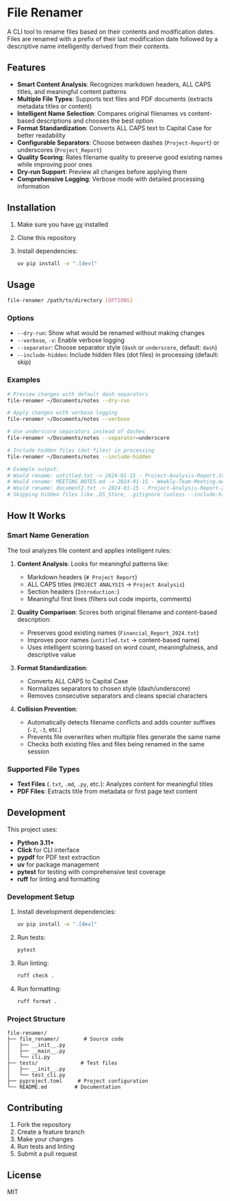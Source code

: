 # File Renamer

A CLI tool to rename files based on their contents and modification dates. Files are renamed with a prefix of their last modification date followed by a descriptive name intelligently derived from their contents.

## Features

- **Smart Content Analysis**: Recognizes markdown headers, ALL CAPS titles, and meaningful content patterns
- **Multiple File Types**: Supports text files and PDF documents (extracts metadata titles or content)
- **Intelligent Name Selection**: Compares original filenames vs content-based descriptions and chooses the best option
- **Format Standardization**: Converts ALL CAPS text to Capital Case for better readability
- **Configurable Separators**: Choose between dashes (`Project-Report`) or underscores (`Project_Report`)
- **Quality Scoring**: Rates filename quality to preserve good existing names while improving poor ones
- **Dry-run Support**: Preview all changes before applying them
- **Comprehensive Logging**: Verbose mode with detailed processing information

## Installation

1. Make sure you have [uv](https://github.com/astral-sh/uv) installed
2. Clone this repository
3. Install dependencies:

   ```bash
   uv pip install -e ".[dev]"
   ```

## Usage

```bash
file-renamer /path/to/directory [OPTIONS]
```

### Options

- `--dry-run`: Show what would be renamed without making changes
- `--verbose`, `-v`: Enable verbose logging
- `--separator`: Choose separator style (`dash` or `underscore`, default: `dash`)
- `--include-hidden`: Include hidden files (dot files) in processing (default: skip)

### Examples

```bash
# Preview changes with default dash separators
file-renamer ~/Documents/notes --dry-run

# Apply changes with verbose logging
file-renamer ~/Documents/notes --verbose

# Use underscore separators instead of dashes
file-renamer ~/Documents/notes --separator=underscore

# Include hidden files (dot files) in processing
file-renamer ~/Documents/notes --include-hidden

# Example output:
# Would rename: untitled.txt -> 2024-01-15 - Project-Analysis-Report.txt
# Would rename: MEETING_NOTES.md -> 2024-01-15 - Weekly-Team-Meeting.md
# Would rename: document2.txt -> 2024-01-15 - Project-Analysis-Report-2.txt  # Collision resolved
# Skipping hidden files like .DS_Store, .gitignore (unless --include-hidden is used)
```

## How It Works

### Smart Name Generation

The tool analyzes file content and applies intelligent rules:

1. **Content Analysis**: Looks for meaningful patterns like:
   - Markdown headers (`# Project Report`)
   - ALL CAPS titles (`PROJECT ANALYSIS` → `Project Analysis`)
   - Section headers (`Introduction:`)
   - Meaningful first lines (filters out code imports, comments)

2. **Quality Comparison**: Scores both original filename and content-based description:
   - Preserves good existing names (`Financial_Report_2024.txt`)
   - Improves poor names (`untitled.txt` → content-based name)
   - Uses intelligent scoring based on word count, meaningfulness, and descriptive value

3. **Format Standardization**:
   - Converts ALL CAPS to Capital Case
   - Normalizes separators to chosen style (dash/underscore)
   - Removes consecutive separators and cleans special characters

4. **Collision Prevention**:
   - Automatically detects filename conflicts and adds counter suffixes (`-2`, `-3`, etc.)
   - Prevents file overwrites when multiple files generate the same name
   - Checks both existing files and files being renamed in the same session

### Supported File Types

- **Text Files** (`.txt`, `.md`, `.py`, etc.): Analyzes content for meaningful titles
- **PDF Files**: Extracts title from metadata or first page text content

## Development

This project uses:

- **Python 3.11+**
- **Click** for CLI interface
- **pypdf** for PDF text extraction
- **uv** for package management
- **pytest** for testing with comprehensive test coverage
- **ruff** for linting and formatting

### Development Setup

1. Install development dependencies:

   ```bash
   uv pip install -e ".[dev]"
   ```

2. Run tests:

   ```bash
   pytest
   ```

3. Run linting:

   ```bash
   ruff check .
   ```

4. Run formatting:

   ```bash
   ruff format .
   ```

### Project Structure

```plaintext
file-renamer/
├── file_renamer/        # Source code
│   ├── __init__.py
│   ├── __main__.py
│   └── cli.py
├── tests/              # Test files
│   ├── __init__.py
│   └── test_cli.py
├── pyproject.toml     # Project configuration
└── README.md         # Documentation
```

## Contributing

1. Fork the repository
2. Create a feature branch
3. Make your changes
4. Run tests and linting
5. Submit a pull request

## License

MIT
